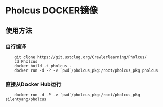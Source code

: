 # Pholcus DOCKER镜像

## 使用方法

### 自行编译
```
    git clone https://git.ustclug.org/Crawlerlearning/Pholcus/
    cd Pholcus
    docker build -t pholcus .
    docker run -d -P -v `pwd`/pholcus_pkg:/root/pholcus_pkg pholcus
```
### 直接从Docker Hub运行
```
    docker run -d -P -v `pwd`/pholcus_pkg:/root/pholcus_pkg silentyang/pholcus
```
